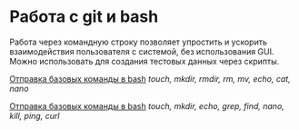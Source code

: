 # Работа с git и bash

Работа через командную строку позволяет упростить и ускорить взаимодействия пользователя с системой, без использования GUI. Можно использовать для создания тестовых данных через скрипты.

[Отправка базовых команды в bash](https://github.com/Yaniklkiss/-git_bash/blob/main/bash%201)  *touch, mkdir, rmdir, rm, mv, echo, cat, nano*


[Отправка базовых команды в bash](https://github.com/Yaniklkiss/-git_bash/blob/main/bash%202)  *touch, mkdir, echo, grep, find, nano, kill, ping, curl*
